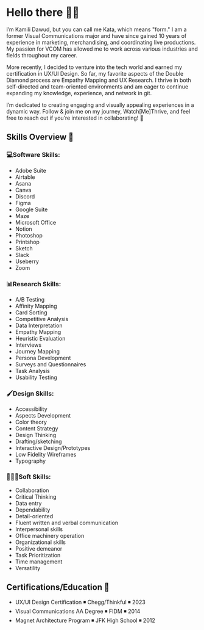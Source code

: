 # Hello there 👋🏾
I’m Kamili Dawud, but you can call me Kata, which means "form." I am a former Visual Communications major and have since gained 10 years of experience in marketing, merchandising, and coordinating live productions. My passion for VCOM has allowed me to work across various industries and fields throughout my career.

More recently, I decided to venture into the tech world and earned my certification in UX/UI Design. So far, my favorite aspects of the Double Diamond process are Empathy Mapping and UX Research. I thrive in both self-directed and team-oriented environments and am eager to continue expanding my knowledge, experience, and network in git.

I’m dedicated to creating engaging and visually appealing experiences in a dynamic way. Follow & join me on my journey, Watch[Me]Thrive, and feel free to reach out if you’re interested in collaborating! 🌱

## Skills Overview 💼
### 💻Software Skills: 
- Adobe Suite
- Airtable
- Asana
- Canva
- Discord
- Figma
- Google Suite
- Maze
- Microsoft Office
- Notion
- Photoshop
- Printshop
- Sketch
- Slack
- Useberry
- Zoom
### 📊Research Skills: 
- A/B Testing
- Affinity Mapping
- Card Sorting
- Competitive Analysis
- Data Interpretation
- Empathy Mapping
- Heuristic Evaluation
- Interviews
- Journey Mapping
- Persona Development
- Surveys and Questionnaires
- Task Analysis
- Usability Testing
### 🖌️Design Skills: 
- Accessibility
- Aspects Development
- Color theory
- Content Strategy
- Design Thinking
- Drafting/sketching
- Interactive Design/Prototypes
- Low Fidelity Wireframes
- Typography
### 👩🏾‍💼Soft Skills:
- Collaboration
- Critical Thinking
- Data entry
- Dependability
- Detail-oriented
- Fluent written and verbal communication
- Interpersonal skills
- Office machinery operation
- Organizational skills
- Positive demeanor
- Task Prioritization
- Time management
- Versatility
## Certifications/Education 📃
- UX/UI Design Certification ◾ Chegg/Thinkful ◾ 2023
- Visual Communications AA Degree ◾ FIDM ◾ 2014
- Magnet Architecture Program ◾ JFK High School ◾ 2012
